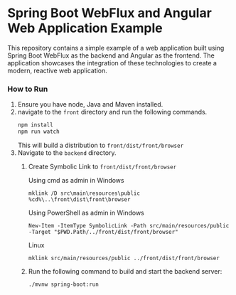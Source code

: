 # Spring Boot WebFlux and Angular Web Application Example

This repository contains a simple example of a web application built using Spring Boot WebFlux as the backend and Angular as the frontend. The application showcases the integration of these technologies to create a modern, reactive web application.

### How to Run

1. Ensure you have node, Java and Maven installed.
2. navigate to the `front` directory and run the following commands.
   ```bash
   npm install
   npm run watch
   ```
   This will build a distribution to `front/dist/front/browser`
3. Navigate to the `backend` directory.
   1. Create Symbolic Link to `front/dist/front/browser`
   
      Using cmd as admin in Windows
      ```shell
      mklink /D src\main\resources\public %cd%\..\front\dist\front\browser
      ```
      Using PowerShell as admin in Windows
      ```shell
      New-Item -ItemType SymbolicLink -Path src/main/resources/public -Target "$PWD.Path/../front/dist/front/browser"
      ```
      Linux
      ```shell
      mklink src/main/resources/public ../front/dist/front/browser
      ```
   2. Run the following command to build and start the backend server:
      ```bash
      ./mvnw spring-boot:run
      ```